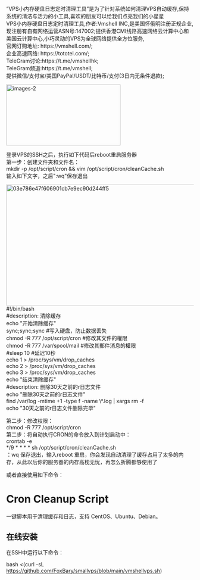 <p>“VPS小内存硬盘日志定时清理工具”是为了针对系统如何清理VPS自动缓存,保持系统的清洁与活力的小工具,喜欢的朋友可以给我们点亮我们的小星星<br />
VPS小内存硬盘日志定时清理工具,作者:Vmshell INC,是美国怀俄明注册正规企业,现注册有自有网络运营ASN号:147002;提供香港CMI线路高速网络云计算中心和美国云计算中心,小巧灵动的VPS为全球网络提供全方位服务,<br />
官网订购地址: https://vmshell.com/;<br />
企业高速网络: https://tototel.com/;<br />
TeleGram讨论:https://t.me/vmshellhk;<br />
TeleGram频道:https://t.me/vmshell;<br />
提供微信/支付宝/美国PayPal/USDT/比特币/支付(3日内无条件退款);</p>
<p><img class="alignnone size-full wp-image-43181" title="images-2" src="https://linuxword.com/wp-content/uploads/2025/03/images-2.jpg" alt="images-2" width="307" height="164" /></p>
<p>登录VPS的SSH之后，执行如下代码后reboot重启服务器<br />
第一步：创建文件夹和文件名：<br />
mkdir -p /opt/script/cron &amp;&amp; vim /opt/script/cron/cleanCache.sh<br />
输入如下文字，之后":wq"保存退出</p>
<p><img class="alignnone size-full wp-image-43182" title="03e786e47f606901cb7e9ec90d244ff5" src="https://linuxword.com/wp-content/uploads/2025/03/03e786e47f606901cb7e9ec90d244ff5.png" alt="03e786e47f606901cb7e9ec90d244ff5" width="605" height="325" /><br />
#!/bin/bash<br />
#description: 清除缓存<br />
echo "开始清除缓存"<br />
sync;sync;sync #写入硬盘，防止数据丢失<br />
chmod -R 777 /opt/script/cron #修改其文件的權限<br />
chmod -R 777 /var/spool/mail #修改其郵件消息的權限<br />
#sleep 10 #延迟10秒<br />
echo 1 &gt; /proc/sys/vm/drop_caches<br />
echo 2 &gt; /proc/sys/vm/drop_caches<br />
echo 3 &gt; /proc/sys/vm/drop_caches<br />
echo "结束清除缓存"<br />
#description: 删除30天之前的r日志文件<br />
echo "删除30天之前的r日志文件"<br />
find /var/log -mtime +1 -type f -name \*.log | xargs rm -f<br />
echo "30天之前的r日志文件删除完毕"</p>
<p>第二步：修改权限：<br />
chmod -R 777 /opt/script/cron<br />
第二步：将自动执行CRON的命令放入到计划启动中：<br />
crontab -e<br />
*/9 * * * * sh /opt/script/cron/cleanCache.sh<br />
：wq 保存退出，输入reboot 重启，你会发现自动清理了缓存占用了太多的内存，从此以后你的服务器的内存高枕无忧，再怎么折腾都够使用了</p>


或者直接使用如下命令：
# Cron Cleanup Script
一键脚本用于清理缓存和日志，支持 CentOS、Ubuntu、Debian。

## 在线安装
在SSH中运行以下命令：

bash <(curl -sL https://github.com/FoxBary/smallvps/blob/main/vmshellvps.sh)
